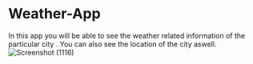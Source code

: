 # Weather-App
In this app you will be able to see the weather related information of the particular city . You can also see the location of the city aswell.
![Screenshot (1116)](https://user-images.githubusercontent.com/107456969/223466343-8e168199-00cc-470f-ab38-e3fad181164d.png)

